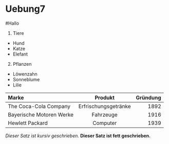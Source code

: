 Uebung7
=======
#Hallo
1. Tiere
 * Hund
 * Katze
 * Elefant
2. Pflanzen
 * Löwenzahn
 * Sonneblume
 * Lilie

|Marke | Produkt | Gründung | 
| :---- | :----: | ----: | 
| The Coca-Cola Company | Erfrischungsgetränke | 1892 | 
| Bayerische Motoren Werke | Fahrzeuge | 1916 | 
| Hewlett Packard | Computer | 1939 | 

*Dieser Satz ist kursiv geschrieben.* 
**Dieser Satz ist fett geschrieben.**
